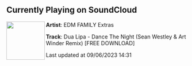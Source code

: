 ## Currently Playing on SoundCloud

[<img align="left" width="100" src="https://i1.sndcdn.com/artworks-PScXWpqNIBSavaI0-y5yyew-t500x500.jpg">](https://soundcloud.com/edmfamilyextras/dua-lipa-dance-the-night-sean-westley-art-winder-remix-free-download)

**Artist**: EDM FAMILY Extras 

**Track**: Dua Lipa - Dance The Night (Sean Westley & Art Winder Remix) [FREE DOWNLOAD]

Last updated at 09/06/2023 14:31
